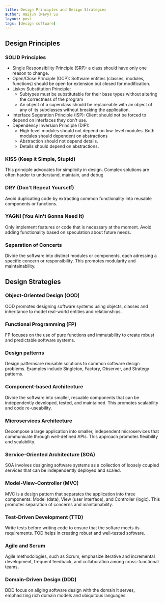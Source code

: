 ```yaml
---
title: Design Principles and Design Strategies
author: Haijun (Navy) Su
layout: post
tags: [design software]
---
```


## Design Principles

### SOLID Principles

* Single Responsibility Principle (SRP): a class should have only one reason to change.
* Open/Close Principle (OCP): Software entities (classes, modules, functions) should be open for extension but closed for modification.
* Liskov Substitution Principle:
  * Subtypes must be substitutable for their base types without altering the correctness of the program
  * An object of a superclass should be replaceable with an object of any of its subclasses without breaking the application.
* Interface Segeration Principle (ISP): Client should not be forced to depend on interfaces they don't use.
* Dependency Inversion Principle (DIP):
  * High-level modules should not depend on low-level modules. Both modules should dependent on abstractions
  * Abstraction should not depend details.
  * Details should depend on abstractions.

### KISS (Keep it Simple, Stupid)

This principle advocates for simplicity in design. Complex solutions are often harder to understand, maintain, and debug.

### DRY (Don't Repeat Yourself)

Avoid duplicating code by extracting common functionality into reusable components or functions.

### YAGNI (You Ain't Gonna Need It)

Only implement features or code that is necessary at the moment. Avoid adding functionality based on speculation about future needs.

### Separation of Concerts

Divide the software into distinct modules or components, each adressing a specific concern or responsibility. This promotes modularity and maintainability.

## Design Strategies

### Object-Oriented Design (OOD)

OOD promotes designing software systems using objects, classes and inheritance to model real-world entities and relationships.

### Functional Programming (FP)

FP focuses on the use of pure functions and immutability to create robust and predictable software systems.

### Design patterns

Design patternsare reusable solutions to common software design problems. Examples include Singleton, Factory, Observer, and Strategy patterns.

### Component-based Architecture

Divide the software into smaller, resuable components that can be independently developed, tested, and maintained. This promotes scalability and code re-useability.

### Microservices Architecture

Decompose a large application into smaller, independent microservices that communicate through well-defined APIs. This approach promotes flexibility and scalability.

### Service-Oriented Architecture (SOA)

SOA involves designing software systems as a collection of loosely coupled services that can be independently deployed and scaled.

### Model-View-Controller (MVC)

MVC is a design pattern that separates the application into three components: Model (data), View (user interface), and Controller (logic). This promotes separation of concerns and maintainability.

### Test-Driven Development (TTD)

Write tests before writing code to ensure that the softare meets its requirements. TOD helps in creating robust and well-tested software.

### Agile and Scrum

Agile methodologies, such as Scrum, emphasize iterative and incremental development, frequent feedback, and collaboration among cross-functional teams.

### Domain-Driven Design (DDD)

DDD focus on aliging software design with the domain it serves, emphasizing rich domain models and ubiquitous languages.